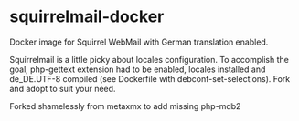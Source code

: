 # squirrelmail-docker
Docker image for Squirrel WebMail with German translation enabled.

Squirrelmail is a little picky about locales configuration. To accomplish the goal, php-gettext extension had to be enabled, locales installed and de_DE.UTF-8 compiled (see Dockerfile with debconf-set-selections). Fork and adopt to suit your need.

Forked shamelessly from metaxmx to add missing php-mdb2
